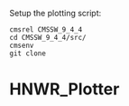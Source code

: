 Setup the plotting script:

```
cmsrel CMSSW_9_4_4
cd CMSSW_9_4_4/src/
cmsenv
git clone
```


# HNWR_Plotter
